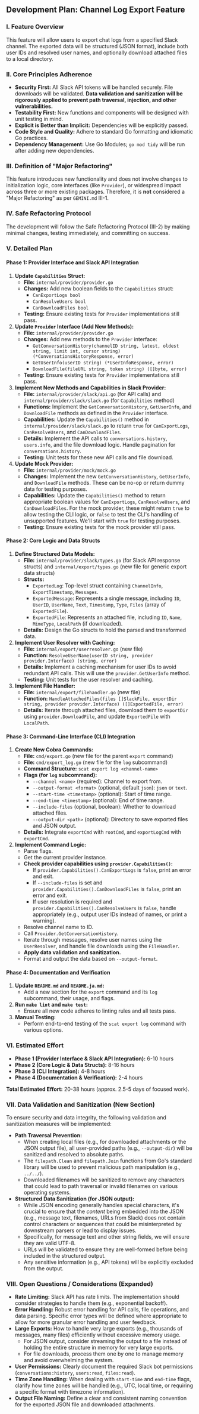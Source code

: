 ## Development Plan: Channel Log Export Feature

### I. Feature Overview

This feature will allow users to export chat logs from a specified Slack channel. The exported data will be structured (JSON format), include both user IDs and resolved user names, and optionally download attached files to a local directory.

### II. Core Principles Adherence

*   **Security First:** All Slack API tokens will be handled securely. File downloads will be validated. **Data validation and sanitization will be rigorously applied to prevent path traversal, injection, and other vulnerabilities.**
*   **Testability First:** New functions and components will be designed with unit testing in mind.
*   **Explicit is Better than Implicit:** Dependencies will be explicitly passed.
*   **Code Style and Quality:** Adhere to standard Go formatting and idiomatic Go practices.
*   **Dependency Management:** Use Go Modules; `go mod tidy` will be run after adding new dependencies.

### III. Definition of "Major Refactoring"

This feature introduces new functionality and does not involve changes to initialization logic, core interfaces (like `Provider`), or widespread impact across three or more existing packages. Therefore, it is **not** considered a "Major Refactoring" as per `GEMINI.md` III-1.

### IV. Safe Refactoring Protocol

The development will follow the Safe Refactoring Protocol (III-2) by making minimal changes, testing immediately, and committing on success.

### V. Detailed Plan

#### Phase 1: Provider Interface and Slack API Integration

1.  **Update `Capabilities` Struct:**
    *   **File:** `internal/provider/provider.go`
    *   **Changes:** Add new boolean fields to the `Capabilities` struct:
        *   `CanExportLogs bool`
        *   `CanResolveUsers bool`
        *   `CanDownloadFiles bool`
    *   **Testing:** Ensure existing tests for `Provider` implementations still pass.
2.  **Update `Provider` Interface (Add New Methods):**
    *   **File:** `internal/provider/provider.go`
    *   **Changes:** Add new methods to the `Provider` interface:
        *   `GetConversationHistory(channelID string, latest, oldest string, limit int, cursor string) (*ConversationsHistoryResponse, error)`
        *   `GetUserInfo(userID string) (*UserInfoResponse, error)`
        *   `DownloadFile(fileURL string, token string) ([]byte, error)`
    *   **Testing:** Ensure existing tests for `Provider` implementations still pass.
3.  **Implement New Methods and Capabilities in Slack Provider:**
    *   **File:** `internal/provider/slack/api.go` (for API calls) and `internal/provider/slack/slack.go` (for `Capabilities` method)
    *   **Functions:** Implement the `GetConversationHistory`, `GetUserInfo`, and `DownloadFile` methods as defined in the `Provider` interface.
    *   **Capabilities:** Update the `Capabilities()` method in `internal/provider/slack/slack.go` to return `true` for `CanExportLogs`, `CanResolveUsers`, and `CanDownloadFiles`.
    *   **Details:** Implement the API calls to `conversations.history`, `users.info`, and the file download logic. Handle pagination for `conversations.history`.
    *   **Testing:** Unit tests for these new API calls and file download.
4.  **Update Mock Provider:**
    *   **File:** `internal/provider/mock/mock.go`
    *   **Changes:** Implement the new `GetConversationHistory`, `GetUserInfo`, and `DownloadFile` methods. These can be no-op or return dummy data for testing purposes.
    *   **Capabilities:** Update the `Capabilities()` method to return appropriate boolean values for `CanExportLogs`, `CanResolveUsers`, and `CanDownloadFiles`. For the mock provider, these might return `true` to allow testing the CLI logic, or `false` to test the CLI's handling of unsupported features. We'll start with `true` for testing purposes.
    *   **Testing:** Ensure existing tests for the mock provider still pass.

#### Phase 2: Core Logic and Data Structs

1.  **Define Structured Data Models:**
    *   **File:** `internal/provider/slack/types.go` (for Slack API response structs) and `internal/export/types.go` (new file for generic export data structs)
    *   **Structs:**
        *   `ExportedLog`: Top-level struct containing `ChannelInfo`, `ExportTimestamp`, `Messages`.
        *   `ExportedMessage`: Represents a single message, including `ID`, `UserID`, `UserName`, `Text`, `Timestamp`, `Type`, `Files` (array of `ExportedFile`).
        *   `ExportedFile`: Represents an attached file, including `ID`, `Name`, `MimeType`, `LocalPath` (if downloaded).
    *   **Details:** Design the Go structs to hold the parsed and transformed data.
2.  **Implement User Resolver with Caching:**
    *   **File:** `internal/export/userresolver.go` (new file)
    *   **Function:** `ResolveUserName(userID string, provider provider.Interface) (string, error)`
    *   **Details:** Implement a caching mechanism for user IDs to avoid redundant API calls. This will use the `provider.GetUserInfo` method.
    *   **Testing:** Unit tests for the user resolver and caching.
3.  **Implement File Handler:**
    *   **File:** `internal/export/filehandler.go` (new file)
    *   **Function:** `HandleAttachedFiles(files []SlackFile, exportDir string, provider provider.Interface) ([]ExportedFile, error)`
    *   **Details:** Iterate through attached files, download them to `exportDir` using `provider.DownloadFile`, and update `ExportedFile` with `LocalPath`.

#### Phase 3: Command-Line Interface (CLI) Integration

1.  **Create New Cobra Commands:**
    *   **File:** `cmd/export.go` (new file for the parent `export` command)
    *   **File:** `cmd/export_log.go` (new file for the `log` subcommand)
    *   **Command Structure:** `scat export log <channel-name>`
    *   **Flags (for `log` subcommand):**
        *   `--channel <name>` (required): Channel to export from.
        *   `--output-format <format>` (optional, default `json`): `json` or `text`.
        *   `--start-time <timestamp>` (optional): Start of time range.
        *   `--end-time <timestamp>` (optional): End of time range.
        *   `--include-files` (optional, boolean): Whether to download attached files.
        *   `--output-dir <path>` (optional): Directory to save exported files and JSON output.
    *   **Details:** Integrate `exportCmd` with `rootCmd`, and `exportLogCmd` with `exportCmd`.
2.  **Implement Command Logic:**
    *   Parse flags.
    *   Get the current provider instance.
    *   **Check provider capabilities using `provider.Capabilities()`:**
        *   If `provider.Capabilities().CanExportLogs` is `false`, print an error and exit.
        *   If `--include-files` is set and `provider.Capabilities().CanDownloadFiles` is `false`, print an error and exit.
        *   If user resolution is required and `provider.Capabilities().CanResolveUsers` is `false`, handle appropriately (e.g., output user IDs instead of names, or print a warning).
    *   Resolve channel name to ID.
    *   Call `Provider.GetConversationHistory`.
    *   Iterate through messages, resolve user names using the `UserResolver`, and handle file downloads using the `FileHandler`.
    *   **Apply data validation and sanitization.**
    *   Format and output the data based on `--output-format`.

#### Phase 4: Documentation and Verification

1.  **Update `README.md` and `README.ja.md`:**
    *   Add a new section for the `export` command and its `log` subcommand, their usage, and flags.
2.  **Run `make lint` and `make test`:**
    *   Ensure all new code adheres to linting rules and all tests pass.
3.  **Manual Testing:**
    *   Perform end-to-end testing of the `scat export log` command with various options.

### VI. Estimated Effort

*   **Phase 1 (Provider Interface & Slack API Integration):** 6-10 hours
*   **Phase 2 (Core Logic & Data Structs):** 8-16 hours
*   **Phase 3 (CLI Integration):** 4-8 hours
*   **Phase 4 (Documentation & Verification):** 2-4 hours

**Total Estimated Effort:** 20-38 hours (approx. 2.5-5 days of focused work).

### VII. Data Validation and Sanitization (New Section)

To ensure security and data integrity, the following validation and sanitization measures will be implemented:

*   **Path Traversal Prevention:**
    *   When creating local files (e.g., for downloaded attachments or the JSON output file), all user-provided paths (e.g., `--output-dir`) will be sanitized and resolved to absolute paths.
    *   The `filepath.Clean` and `filepath.Join` functions from Go's standard library will be used to prevent malicious path manipulation (e.g., `../../`).
    *   Downloaded filenames will be sanitized to remove any characters that could lead to path traversal or invalid filenames on various operating systems.
*   **Structured Data Sanitization (for JSON output):**
    *   While JSON encoding generally handles special characters, it's crucial to ensure that the *content* being embedded into the JSON (e.g., message text, filenames, URLs from Slack) does not contain control characters or sequences that could be misinterpreted by downstream parsers or lead to display issues.
    *   Specifically, for message text and other string fields, we will ensure they are valid UTF-8.
    *   URLs will be validated to ensure they are well-formed before being included in the structured output.
    *   Any sensitive information (e.g., API tokens) will be explicitly excluded from the output.

### VIII. Open Questions / Considerations (Expanded)

*   **Rate Limiting:** Slack API has rate limits. The implementation should consider strategies to handle them (e.g., exponential backoff).
*   **Error Handling:** Robust error handling for API calls, file operations, and data parsing. Specific error types will be defined where appropriate to allow for more granular error handling and user feedback.
*   **Large Exports:** How to handle very large exports (e.g., thousands of messages, many files) efficiently without excessive memory usage.
    *   For JSON output, consider streaming the output to a file instead of holding the entire structure in memory for very large exports.
    *   For file downloads, process them one by one to manage memory and avoid overwhelming the system.
*   **User Permissions:** Clearly document the required Slack bot permissions (`conversations:history`, `users:read`, `files:read`).
*   **Time Zone Handling:** When dealing with `start-time` and `end-time` flags, clarify how time zones will be handled (e.g., UTC, local time, or requiring a specific format with timezone information).
*   **Output File Naming:** Define a clear and consistent naming convention for the exported JSON file and downloaded attachments.